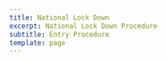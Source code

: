 ```yaml
---
title: National Lock Down
excerpt: National Lock Down Procedure
subtitle: Entry Procedure
template: page
---
```

